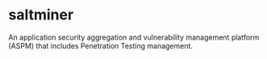 # saltminer
An application security aggregation and vulnerability management platform (ASPM) that includes Penetration Testing management.
